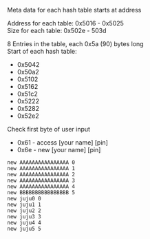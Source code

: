 Meta data for each hash table starts at address  

Address for each table: 0x5016 - 0x5025  
Size for each table: 0x502e - 503d  

8 Entries in the table, each 0x5a (90) bytes long  
Start of each hash table:
* 0x5042
* 0x50a2
* 0x5102
* 0x5162
* 0x51c2
* 0x5222
* 0x5282
* 0x52e2

Check first byte of user input
* 0x61  -  access [your name] [pin]
* 0x6e  -  new [your name] [pin]


```
new AAAAAAAAAAAAAAAA 0
new AAAAAAAAAAAAAAAA 1
new AAAAAAAAAAAAAAAA 2
new AAAAAAAAAAAAAAAA 3
new AAAAAAAAAAAAAAAA 4
new BBBBBBBBBBBBBBBB 5
new juju0 0
new juju1 1
new juju2 2
new juju3 3
new juju4 4
new juju5 5
```
